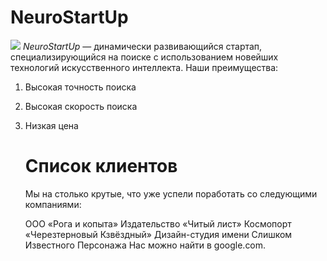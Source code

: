 # NeuroStartUp
![](https://netology-code.github.io/git-homeworks/introduction/assets/logo.png)
*NeuroStartUp* — динамически развивающийся стартап, специализирующийся на поиске с использованием новейших технологий искусственного интеллекта.
Наши преимущества:
1. Высокая точность поиска
2. Высокая скорость поиска
3. Низкая цена 
   # Список клиентов
   Мы на столько крутые, что уже успели поработать со следующими компаниями:
   
   ООО «Рога и копыта»
   Издательство «Читый лист»
   Космопорт «Черезтерновый Кзвёздный»
   Дизайн-студия имени Слишком Известного Персонажа
   Нас можно найти в google.com.
